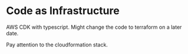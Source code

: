 # Code as Infrastructure

AWS CDK with typescript.
Might change the code to terraform on a later date.

Pay attention to the cloudformation stack.
